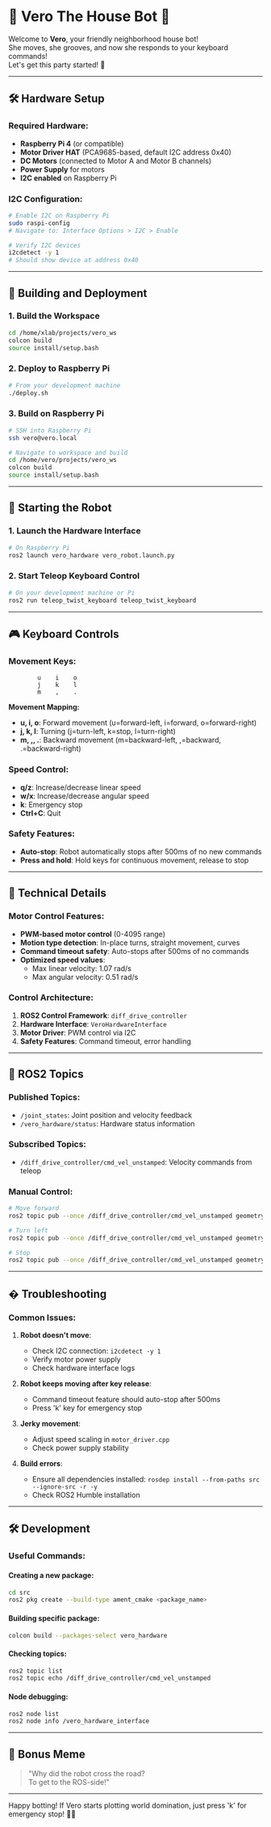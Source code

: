 # 🤖 Vero The House Bot 🚀

Welcome to **Vero**, your friendly neighborhood house bot!  
She moves, she grooves, and now she responds to your keyboard commands!  
Let's get this party started! 🎉

---

## 🛠️ Hardware Setup

### Required Hardware:
- **Raspberry Pi 4** (or compatible)
- **Motor Driver HAT** (PCA9685-based, default I2C address 0x40)
- **DC Motors** (connected to Motor A and Motor B channels)
- **Power Supply** for motors
- **I2C enabled** on Raspberry Pi

### I2C Configuration:
```bash
# Enable I2C on Raspberry Pi
sudo raspi-config
# Navigate to: Interface Options > I2C > Enable

# Verify I2C devices
i2cdetect -y 1
# Should show device at address 0x40
```

---

## 🚀 Building and Deployment

### 1. Build the Workspace
```bash
cd /home/xlab/projects/vero_ws
colcon build
source install/setup.bash
```

### 2. Deploy to Raspberry Pi
```bash
# From your development machine
./deploy.sh
```

### 3. Build on Raspberry Pi
```bash
# SSH into Raspberry Pi
ssh vero@vero.local

# Navigate to workspace and build
cd /home/vero/projects/vero_ws
colcon build
source install/setup.bash
```

---

## 🏁 Starting the Robot

### 1. Launch the Hardware Interface
```bash
# On Raspberry Pi
ros2 launch vero_hardware vero_robot.launch.py
```

### 2. Start Teleop Keyboard Control
```bash
# On your development machine or Pi
ros2 run teleop_twist_keyboard teleop_twist_keyboard
```

---

## 🎮 Keyboard Controls

### Movement Keys:
```
        u    i    o
        j    k    l
        m    ,    .
```

**Movement Mapping:**
- **u, i, o**: Forward movement (u=forward-left, i=forward, o=forward-right)
- **j, k, l**: Turning (j=turn-left, k=stop, l=turn-right)
- **m, ,, .**: Backward movement (m=backward-left, ,=backward, .=backward-right)

### Speed Control:
- **q/z**: Increase/decrease linear speed
- **w/x**: Increase/decrease angular speed
- **k**: Emergency stop
- **Ctrl+C**: Quit

### Safety Features:
- **Auto-stop**: Robot automatically stops after 500ms of no new commands
- **Press and hold**: Hold keys for continuous movement, release to stop

---

## 🔧 Technical Details

### Motor Control Features:
- **PWM-based motor control** (0-4095 range)
- **Motion type detection**: In-place turns, straight movement, curves
- **Command timeout safety**: Auto-stops after 500ms of no commands
- **Optimized speed values**: 
  - Max linear velocity: 1.07 rad/s
  - Max angular velocity: 0.51 rad/s

### Control Architecture:
1. **ROS2 Control Framework**: `diff_drive_controller`
2. **Hardware Interface**: `VeroHardwareInterface`
3. **Motor Driver**: PWM control via I2C
4. **Safety Features**: Command timeout, error handling

---

## 📡 ROS2 Topics

### Published Topics:
- `/joint_states`: Joint position and velocity feedback
- `/vero_hardware/status`: Hardware status information

### Subscribed Topics:
- `/diff_drive_controller/cmd_vel_unstamped`: Velocity commands from teleop

### Manual Control:
```bash
# Move forward
ros2 topic pub --once /diff_drive_controller/cmd_vel_unstamped geometry_msgs/msg/Twist '{linear: {x: 0.5}, angular: {z: 0.0}}'

# Turn left
ros2 topic pub --once /diff_drive_controller/cmd_vel_unstamped geometry_msgs/msg/Twist '{linear: {x: 0.0}, angular: {z: 0.3}}'

# Stop
ros2 topic pub --once /diff_drive_controller/cmd_vel_unstamped geometry_msgs/msg/Twist '{linear: {x: 0.0}, angular: {z: 0.0}}'
```

---

## � Troubleshooting

### Common Issues:

1. **Robot doesn't move**: 
   - Check I2C connection: `i2cdetect -y 1`
   - Verify motor power supply
   - Check hardware interface logs

2. **Robot keeps moving after key release**:
   - Command timeout feature should auto-stop after 500ms
   - Press 'k' key for emergency stop

3. **Jerky movement**:
   - Adjust speed scaling in `motor_driver.cpp`
   - Check power supply stability

4. **Build errors**:
   - Ensure all dependencies installed: `rosdep install --from-paths src --ignore-src -r -y`
   - Check ROS2 Humble installation

---

## 🛠️ Development

### Useful Commands:

#### Creating a new package:
```bash
cd src
ros2 pkg create --build-type ament_cmake <package_name>
```

#### Building specific package:
```bash
colcon build --packages-select vero_hardware
```

#### Checking topics:
```bash
ros2 topic list
ros2 topic echo /diff_drive_controller/cmd_vel_unstamped
```

#### Node debugging:
```bash
ros2 node list
ros2 node info /vero_hardware_interface
```

---

## 🐸 Bonus Meme

> "Why did the robot cross the road?  
> To get to the ROS-side!"

---

Happy botting! If Vero starts plotting world domination, just press 'k' for emergency stop! 🤖✨
